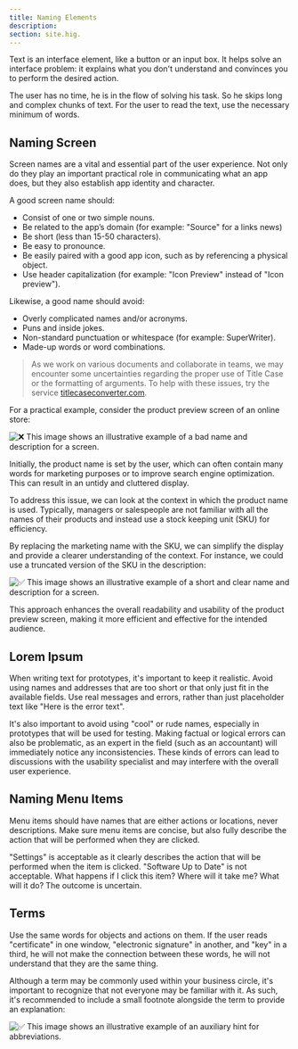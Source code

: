 ```yaml
---
title: Naming Elements
description:
section: site.hig.
---
```



Text is an interface element, like a button or an input box. It helps solve an interface problem: it explains what you don't understand and convinces you to perform the desired action.

The user has no time, he is in the flow of solving his task. So he skips long and complex chunks of text. For the user to read the text, use the necessary minimum of words.


## Naming Screen

Screen names are a vital and essential part of the user experience. 
Not only do they play an important practical role in communicating what an app does, but they also establish app identity and character.

A good screen name should:

- Consist of one or two simple nouns.
- Be related to the app’s domain (for example: "Source" for a links news)
- Be short (less than 15-50 characters).
- Be easy to pronounce.
- Be easily paired with a good app icon, such as by referencing a physical object.
- Use header capitalization (for example: "Icon Preview" instead of "Icon preview").

Likewise, a good name should avoid:

- Overly complicated names and/or acronyms.
- Puns and inside jokes.
- Non-standard punctuation or whitespace (for example: SuperWriter).
- Made-up words or word combinations.


> As we work on various documents and collaborate in teams, we may encounter some uncertainties regarding the proper use of Title Case or the formatting of arguments. To help with these issues, try the service [titlecaseconverter.com](https://titlecaseconverter.com).



For a practical example, consider the product preview screen of an online store:

![❌ This image shows an illustrative example of a bad name and description for a screen.](https://orchid.software/img/hig/screen-name-bad.png)


Initially, the product name is set by the user, which can often contain many words for marketing purposes or to improve search engine optimization. This can result in an untidy and cluttered display.

To address this issue, we can look at the context in which the product name is used. Typically, managers or salespeople are not familiar with all the names of their products and instead use a stock keeping unit (SKU) for efficiency.

By replacing the marketing name with the SKU, we can simplify the display and provide a clearer understanding of the context. For instance, we could use a truncated version of the SKU in the description:

![✅ This image shows an illustrative example of a short and clear name and description for a screen.](https://orchid.software/img/hig/screen-name-good.png)


This approach enhances the overall readability and usability of the product preview screen, making it more efficient and effective for the intended audience.


## Lorem Ipsum

When writing text for prototypes, it's important to keep it realistic. Avoid using names and addresses that are too short or that only just fit in the available fields. Use real messages and errors, rather than just placeholder text like "Here is the error text".

It's also important to avoid using "cool" or rude names, especially in prototypes that will be used for testing. Making factual or logical errors can also be problematic, as an expert in the field (such as an accountant) will immediately notice any inconsistencies. These kinds of errors can lead to discussions with the usability specialist and may interfere with the overall user experience.

## Naming Menu Items

Menu items should have names that are either actions or locations, never descriptions. Make sure menu items are concise, but also fully describe the action that will be performed when they are clicked.

"Settings" is acceptable as it clearly describes the action that will be performed when the item is clicked.
"Software Up to Date" is not acceptable. What happens if I click this item? Where will it take me? What will it do? The outcome is uncertain.


## Terms

Use the same words for objects and actions on them. If the user reads "certificate" in one window, "electronic signature" in another, and "key" in a third, he will not make the connection between these words, he will not understand that they are the same thing.


Although a term may be commonly used within your business circle, it's important to recognize that not everyone may be familiar with it. As such, it's recommended to include a small footnote alongside the term to provide an explanation:

![✅ This image shows an illustrative example of an auxiliary hint for abbreviations.](https://orchid.software/img/hig/term.png)



